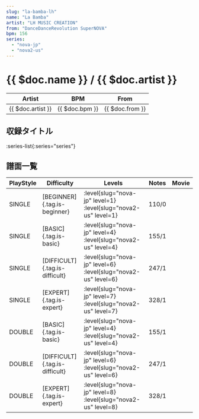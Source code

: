 ```yaml
---
slug: "la-bamba-lh"
name: "La Bamba"
artist: "LH MUSIC CREATION"
from: "DanceDanceRevolution SuperNOVA"
bpm: 156
series:
  - "nova-jp"
  - "nova2-us"
---
```


# {{ $doc.name }} / {{ $doc.artist }}

|Artist|BPM|From|
|------|---|----|
|{{ $doc.artist }}|{{ $doc.bpm }}|{{ $doc.from }}|

## 収録タイトル

:series-list{:series="series"}

## 譜面一覧

|PlayStyle|Difficulty|Levels|Notes|Movie|
|---------|----------|------|-----|-----|
|SINGLE|[BEGINNER]{.tag.is-beginner}|:level{slug="nova-jp" level=1} :level{slug="nova2-us" level=1}|110/0||
|SINGLE|[BASIC]{.tag.is-basic}|:level{slug="nova-jp" level=4} :level{slug="nova2-us" level=4}|155/1||
|SINGLE|[DIFFICULT]{.tag.is-difficult}|:level{slug="nova-jp" level=6} :level{slug="nova2-us" level=6}|247/1||
|SINGLE|[EXPERT]{.tag.is-expert}|:level{slug="nova-jp" level=7} :level{slug="nova2-us" level=7}|328/1||
|DOUBLE|[BASIC]{.tag.is-basic}|:level{slug="nova-jp" level=4} :level{slug="nova2-us" level=4}|155/1||
|DOUBLE|[DIFFICULT]{.tag.is-difficult}|:level{slug="nova-jp" level=6} :level{slug="nova2-us" level=6}|247/1||
|DOUBLE|[EXPERT]{.tag.is-expert}|:level{slug="nova-jp" level=8} :level{slug="nova2-us" level=8}|328/1||
